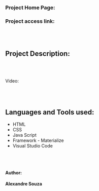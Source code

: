 <h1 align="center"> </h1> 


### Project Home Page: 


### Project access link: 
<br></br>

## Project Description:


<br></br>

 Video:
 


<br></br>

## Languages ​​and Tools used:
- HTML
- CSS
- Java Script
- Framework - Materialize
- Visual Studio Code

<br></br>

#### Author: 
**Alexandre Souza**
